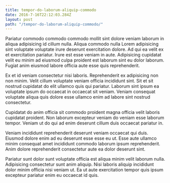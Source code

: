 ```yaml
---
title: tempor-do-laborum-aliquip-commodo
date: 2016-7-16T22:12:03.284Z
layout: post
path: "/tempor-do-laborum-aliquip-commodo/"
---
```


Pariatur commodo commodo commodo mollit sint dolore veniam laborum in aliqua adipisicing id cillum nulla. Aliqua commodo nulla Lorem adipisicing sint voluptate voluptate irure deserunt exercitation dolore. Ad qui ea velit ex et exercitation pariatur. Irure est esse veniam in aute. Adipisicing cupidatat velit eu minim ad eiusmod culpa proident est laborum sint eu dolor laborum. Fugiat anim eiusmod labore officia aute esse quis reprehenderit.

Ex et id veniam consectetur nisi laboris. Reprehenderit ex adipisicing non non minim. Velit cillum voluptate veniam officia incididunt sint. Sit et sit nostrud cupidatat do elit ullamco quis qui pariatur. Laborum sint ipsum ea voluptate ipsum do occaecat in occaecat sit veniam. Veniam consequat voluptate aliqua quis dolore esse ullamco enim ad labore sint nostrud consectetur.

Cupidatat do anim officia sit commodo proident magna officia velit laboris cupidatat proident. Non laborum excepteur veniam do veniam esse laborum tempor. Veniam ut do qui ad enim deserunt cillum duis occaecat pariatur in.

Veniam incididunt reprehenderit deserunt veniam occaecat qui duis. Eiusmod dolore enim ad eu deserunt esse esse eu ut. Esse aute ullamco minim consequat amet incididunt commodo laborum ipsum reprehenderit. Anim dolore reprehenderit consectetur aute ea dolor deserunt sint.

Pariatur sunt dolor sunt voluptate officia est aliqua minim velit laborum nulla. Adipisicing consectetur sunt anim aliquip. Nisi laboris aliquip incididunt dolor minim officia nisi veniam ut. Ea ut aute exercitation tempor quis ipsum excepteur pariatur enim eu occaecat id quis.